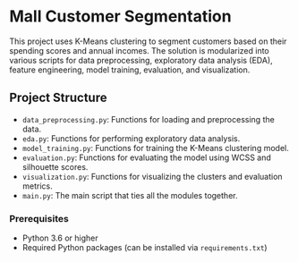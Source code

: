 # Mall Customer Segmentation

This project uses K-Means clustering to segment customers based on their spending scores and annual incomes. The solution is modularized into various scripts for data preprocessing, exploratory data analysis (EDA), feature engineering, model training, evaluation, and visualization.

## Project Structure

- `data_preprocessing.py`: Functions for loading and preprocessing the data.
- `eda.py`: Functions for performing exploratory data analysis.
- `model_training.py`: Functions for training the K-Means clustering model.
- `evaluation.py`: Functions for evaluating the model using WCSS and silhouette scores.
- `visualization.py`: Functions for visualizing the clusters and evaluation metrics.
- `main.py`: The main script that ties all the modules together.

### Prerequisites

- Python 3.6 or higher
- Required Python packages (can be installed via `requirements.txt`)

